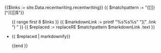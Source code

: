 {{$links := site.Data.recentwriting.recentwriting}}
{{ $matchpattern := "([]])[^](]|]$"}}

<ul class="recent">
{{ range first 8 $links }}
{{ $markdownLink := printf "%s%s%s" "](" .link ") " }}
{{ $replaced := replaceRE $matchpattern $markdownLink  .text }}
  <li><p>{{ $replaced | markdownify}}</p></li>
  {{end }}
</ul>